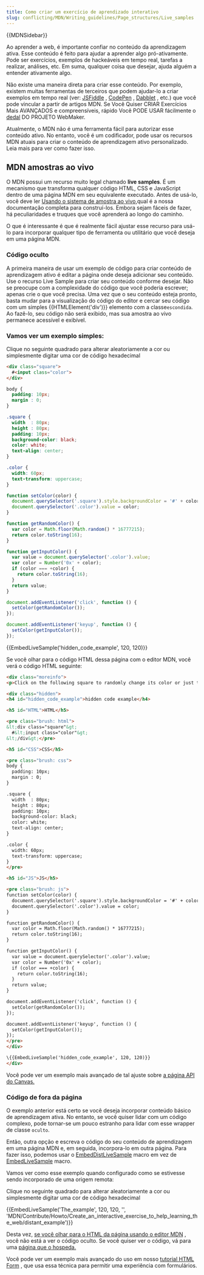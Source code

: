 ```yaml
---
title: Como criar um exercício de aprendizado interativo
slug: conflicting/MDN/Writing_guidelines/Page_structures/Live_samples
---
```


{{MDNSidebar}}

Ao aprender a web, é importante confiar no conteúdo da aprendizagem ativa. Esse conteúdo é feito para ajudar a aprender algo pró-ativamente. Pode ser exercícios, exemplos de hackeáveis em tempo real, tarefas a realizar, análises, etc. Em suma, qualquer coisa que desejar, ajuda alguém a entender ativamente algo.

Não existe uma maneira direta para criar esse conteúdo. Por exemplo, existem muitas ferramentas de terceiros que podem ajudar-lo a criar exemplos em tempo real (ver: [JSFiddle](https://jsfiddle.net/) , [CodePen](https://codepen.io/) , [Dabblet](http://dabblet.com/) , etc.) que você pode vincular a partir de artigos MDN. Se Você Quiser CRIAR Exercícios Mais AVANÇADOS e compreensíveis, rápido Você PODE USAR fácilmente o [dedal](https://thimble.mozilla.org) DO PROJETO WebMaker.

Atualmente, o MDN não é uma ferramenta fácil para autorizar esse conteúdo ativo. No entanto, você é um codificador, pode usar os recursos MDN atuais para criar o conteúdo de aprendizagem ativo personalizado. Leia mais para ver como fazer isso.

## MDN amostras ao vivo

O MDN possui um recurso muito legal chamado **live samples**. É um mecanismo que transforma qualquer código HTML, CSS e JavaScript dentro de uma página MDN em seu equivalente executado. Antes de usá-lo, você deve ler [Usando o sistema de amostra ao vivo](/pt-BR/docs/MDN/Contribute/Editor/Live_samples),qual é a nossa documentação completa para construí-los. Embora sejam fáceis de fazer, há peculiaridades e truques que você aprenderá ao longo do caminho.

O que é interessante é que é realmente fácil ajustar esse recurso para usá-lo para incorporar qualquer tipo de ferramenta ou utilitário que você deseja em uma página MDN.

### Código oculto

A primeira maneira de usar um exemplo de código para criar conteúdo de aprendizagem ativo é editar a página onde deseja adicionar seu conteúdo. Use o recurso Live Sample para criar seu conteúdo conforme desejar. Não se preocupe com a complexidade do código que você poderia escrever; apenas crie o que você precisa. Uma vez que o seu conteúdo esteja pronto, basta mudar para a visualização do código do editor e cercar seu código com um simples {{HTMLElement('div')}} elemento com a classe`escondida`. Ao fazê-lo, seu código não será exibido, mas sua amostra ao vivo permanece acessível e exibível.

### Vamos ver um exemplo simples:

Clique no seguinte quadrado para alterar aleatoriamente a cor ou simplesmente digitar uma cor de código hexadecimal

```html hidden
<div class="square">
  #<input class="color">
</div>
```

```css hidden
body {
  padding: 10px;
  margin : 0;
}

.square {
  width  : 80px;
  height : 80px;
  padding: 10px;
  background-color: black;
  color: white;
  text-align: center;
}

.color {
  width: 60px;
  text-transform: uppercase;
}
```

```js hidden
function setColor(color) {
  document.querySelector('.square').style.backgroundColor = '#' + color;
  document.querySelector('.color').value = color;
}

function getRandomColor() {
  var color = Math.floor(Math.random() * 16777215);
  return color.toString(16);
}

function getInputColor() {
  var value = document.querySelector('.color').value;
  var color = Number('0x' + color);
  if (color === +color) {
    return color.toString(16);
  }
  return value;
}

document.addEventListener('click', function () {
  setColor(getRandomColor());
});

document.addEventListener('keyup', function () {
  setColor(getInputColor());
});
```

{{EmbedLiveSample('hidden_code_example', 120, 120)}}

Se você olhar para o código HTML dessa página com o editor MDN, você verá o código HTML seguinte:

```html
<div class="moreinfo">
<p>Click on the following square to randomly change its color or just type an hexadecimal code color</p>

<div class="hidden">
<h4 id="hidden_code_example">hidden code example</h4>

<h5 id="HTML">HTML</h5>

<pre class="brush: html">
&lt;div class="square"&gt;
  #&lt;input class="color"&gt;
&lt;/div&gt;</pre>

<h5 id="CSS">CSS</h5>

<pre class="brush: css">
body {
  padding: 10px;
  margin : 0;
}

.square {
  width  : 80px;
  height : 80px;
  padding: 10px;
  background-color: black;
  color: white;
  text-align: center;
}

.color {
  width: 60px;
  text-transform: uppercase;
}
</pre>

<h5 id="JS">JS</h5>

<pre class="brush: js">
function setColor(color) {
  document.querySelector('.square').style.backgroundColor = '#' + color;
  document.querySelector('.color').value = color;
}

function getRandomColor() {
  var color = Math.floor(Math.random() * 16777215);
  return color.toString(16);
}

function getInputColor() {
  var value = document.querySelector('.color').value;
  var color = Number('0x' + color);
  if (color === +color) {
    return color.toString(16);
  }
  return value;
}

document.addEventListener('click', function () {
  setColor(getRandomColor());
});

document.addEventListener('keyup', function () {
  setColor(getInputColor());
});
</pre>
</div>

\{{EmbedLiveSample('hidden_code_example', 120, 120)}}
</div>
```

Você pode ver um exemplo mais avançado de tal ajuste sobre [a página API do Canvas.](/pt-BR/docs/Web/API/Canvas_API#JavaScript)

### Código de fora da página

O exemplo anterior está certo se você deseja incorporar conteúdo básico de aprendizagem ativa. No entanto, se você quiser lidar com um código complexo, pode tornar-se um pouco estranho para lidar com esse wrapper de classe `oculto`.

Então, outra opção e escreva o código do seu conteúdo de aprendizagem em uma página MDN e, em seguida, incorpora-lo em outra página. Para fazer isso, podemos usar o [EmbedDistLiveSample](https://github.com/mdn/yari/blob/main/kumascript/macros/EmbedLiveSample.ejs) macro em vez de [EmbedLiveSample](https://github.com/mdn/yari/blob/main/kumascript/macros/EmbedLiveSample.ejs) macro.

Vamos ver como esse exemplo quando configurado como se estivesse sendo incorporado de uma origem remota:

Clique no seguinte quadrado para alterar aleatoriamente a cor ou simplesmente digitar uma cor de código hexadecimal

{{EmbedLiveSample('The_example', 120, 120, '', 'MDN/Contribute/Howto/Create_an_interactive_exercise_to_help_learning_the_web/distant_example')}}

Desta vez, [se você olhar para o HTML da página usando o editor MDN](/pt-BR/docs/MDN/Contribute/Editor/Source_mode) , você não está a ver o código oculto. Se você quiser ver o código, vá para uma [página que o hospeda.](/pt-BR/docs/MDN/Contribute/Howto/Create_an_interactive_exercise_to_help_learning_the_web/distant_example)

Você pode ver um exemplo mais avançado do uso em nosso [tutorial HTML Form](/pt-BR/docs/Web/Guide/HTML/Forms/How_to_build_custom_form_widgets) , que usa essa técnica para permitir uma experiência com formulários.
